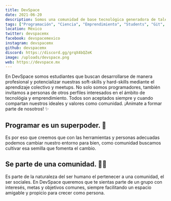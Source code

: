 ```yaml
---
title: DevSpace
date: 2021-06-20
description: Somos una comunidad de base tecnológica generadora de talento e ideas 💡🚀 Nuestro enfoque es principalmente desarrollo de software pero también le damos la bienvenida a otros temas como diseño, ciencia y emprendimiento. ¡Únete a nosotros! Te recibimos con los brazos abiertos 🤗
tags: ["Programación", "Ciencia", "Emprendimiento", "Students", "Git", "Webinars", "Hackathones"]
location: México
twitter: devspacemx
facebook: devspacemexico
instagram: devspacemx
github: devspacemx
discord: https://discord.gg/grqX4bQZeK
image: /uploads/devspace.png
web: https://devspace.mx
---
```


En DevSpace somos estudiantes que buscan desarrollarse de manera profesional y potencializar nuestras soft-skills y hard-skills mediante el aprendizaje colectivo y meetups.
No solo somos programadores, también invitamos a personas de otros perfiles interesados en el ámbito de tecnológia y emprendimiento. Todos son aceptados siempre y cuando compartan nuestros ideales y valores como comunidad.
¡Anímate a formar parte de nosotros! ✨

## Programar es un superpoder. 🧠

Es por eso que creemos que con las herramientas y personas adecuadas podemos cambiar nuestro entorno para bien, como comunidad buscamos cultivar esa semilla que fomenta el cambio.

## Se parte de una comunidad. 👋🏽

Es parte de la naturaleza del ser humano el pertenecer a una comunidad, el ser sociales. En DevSpace queremos que te sientas parte de un grupo con interesés, metas y objetivos comunes, siempre facilitando un espacio amigable y propicio para crecer como persona.
